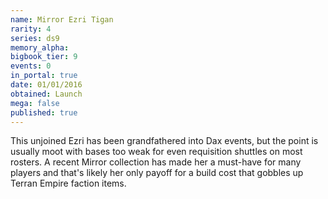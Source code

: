 ```yaml
---
name: Mirror Ezri Tigan
rarity: 4
series: ds9
memory_alpha:
bigbook_tier: 9
events: 0
in_portal: true
date: 01/01/2016
obtained: Launch
mega: false
published: true
---
```


This unjoined Ezri has been grandfathered into Dax events, but the point is usually moot with bases too weak for even requisition shuttles on most rosters. A recent Mirror collection has made her a must-have for many players and that's likely her only payoff for a build cost that gobbles up Terran Empire faction items.
